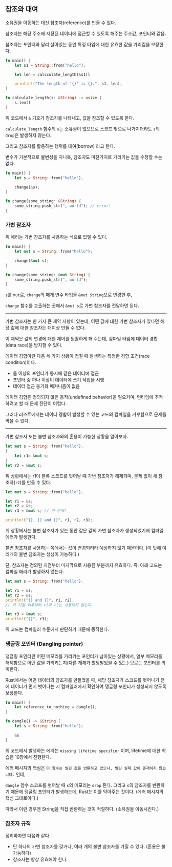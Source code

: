 ## 참조와 대여

소유권을 이동하는 대신 참조자(reference)를 만들 수 있다.

참조자는 해당 주소에 저장된 데이터에 접근할 수 있도록 해주는 주소값, 포인터와 같음.

참조자는 포인터와 달리 살아있는 동안 특정 타입에 대한 유효한 값을 가리킴을 보장한다.

```rust
fn main() {
    let s1 = String::from("hello");

    let len = calcculate_length(&s1)l

    println!("The length of '{}' is {}.", s1, len);
}

fn calculate_length(s: &String) -> usize {
    s.len()
}
```

위 코드에서 `&` 기호가 참조자를 나타내고, 값을 참조할 수 있도록 한다.

`calculate_length` 함수의 `s`는 소유권이 없으므로 스코프 밖으로 나가지더라도 `s`의 `drop`은 발생하지 않는다.

그리고 참조자를 활용하는 행위를 대여(borrow) 라고 한다.

변수가 기본적으로 불변성을 지니듯, 참조자도 마찬가지로 가리키는 값을 수정할 수는 없다.

```rust
fn main() {
    let s = String::from("hello");

    change(&s);
}

fn change(some_string: &String) {
    some_string.push_str(", world"); // error!
}
```

### 가변 참조자

위 에러는 가변 참조자를 사용하는 식으로 없앨 수 있다.

```rust
fn main() {
    let mut s = String::from("hello");

    change(&mut s);
}

fn change(some_string: &mut String) {
    some_string.push_str(", world");
}
```

`s`를 `mut`로, `change`의 매개 변수 타입을 `&mut String`으로 변경한 후,

`change` 함수를 호출하는 곳에서 `&mut s`로 가변 참조자를 전달하면 된다.

---

가변 참조자는 한 가지 큰 제약 사항이 있는데, 어떤 값에 대한 가변 참조자가 있다면 해당 값에 대한 참조자는 더이상 만들 수 없다.

이 제약은 값의 변경에 대한 제어를 원활하게 해 주는데, 컴파일 타임에 데이터 경합(data race)을 방지할 수 있다.

데이터 경합이란 다음 세 가지 상황이 겹칠 때 발생하는 특정한 경합 조건(race condition)이다.

- 둘 이상의 포인터가 동시에 같은 데이터에 접근
- 포인터 중 하나 이상이 데이터에 쓰기 작업을 시행
- 데이터 접근 동기화 메커니즘이 없음

데이터 경합은 정의되지 않은 동작(undefined behavior)을 일으키며, 런타임에 추적하려고 할 때 문제 진단이 어렵다.

그러나 러스트에서는 데이터 경합이 발생할 수 있는 코드의 컴파일을 거부함으로 문제를 막을 수 있다.

---

가변 참조자 또는 불변 참조자와의 혼용이 가능한 상황을 알아보자.

```rust
let mut s = String::from("hello");
{
    let r1= &mut s;
}
let r2 = &mut s;
```

위 상황에서는 r1이 블록 스코프를 벗어날 때 가변 참조자가 해제되며, 문제 없이 새 참조자(`r2`)를 만들 수 있다.

```rust
let mut s = String::from("hello");

let r1 = &s;
let r2 = &s;
let r3 = &mut s; // 큰 문제!

println!("{}, {} and {}", r1, r2, r3);
```

위 상황에서는 불변 참조자가 있는 동안 같은 값의 가변 참조자가 생성되었기에 컴파일 에러가 발생한다.

불변 참조자를 사용하는 쪽에서는 값이 변경되리라 예상하지 않기 때문이다. (이 탓에 여러개의 불변 참조자는 생성이 가능하다.)

단, 참조자는 정의된 지점부터 마지막으로 사용된 부분까지 유효하다. 즉, 아래 코드는 컴파일 에러가 발생하지 않는다.

```rust
let mut s = String::from("hello");

let r1 = &s;
let r2 = &s;
println!("{} and {}", r1, r2);
// 이 지점 이후부터 r1과 r2는 사용되지 않는다.

let r3 = &mut s;
println!("{}", r3);
```

위 코드는 컴파일러 수준에서 판단하기 때문에 동작한다.

### 댕글링 포인터 (Dangling pointer)

댕글링 포인터란 어떤 메모리를 가리키는 포인터가 남아있는 상황에서, 일부 메모리를 해제함으로 어떤 값을 가리키는지(다른 개체가 할당받았을 수 있는) 모르는 포인터를 의미한다.

Rust에서는 어떤 데이터의 참조자를 만들었을 때, 해당 참조자가 스코프를 벗어나기 전에 데이터가 먼저 벗어나는 지 컴파일러에서 확인하여 댕글링 포인터가 생성되지 않도록 보장한다.

```rust
fn main() {
    let reference_to_nothing = dangle();
}

fn dangle() -> &String {
    let s = String::from("hello");

    &s
}
```

위 코드에서 발생하는 에러는 `missing lifetime specifier` 이며, lifetime에 대한 학습은 10장에서 진행한다.

에러 메시지의 핵심은 `이 함수는 빌린 값을 반환하고 있으나, 빌린 실제 값이 존재하지 않습니다.` 인데,

`dangle` 함수 스코프를 벗어날 때 `s`의 메모리는 `drop` 된다. 그리고 `s`의 참조자를 반환하기 때문에 댕글링 포인터가 발생하는데, Rust는 이를 막아주는 것이다. (에러 메시지의 핵심 그대로이다.)

따라서 이런 경우엔 String을 직접 반환하는 것이 적절하다. (소유권을 이동시킨다.)

### 참조자 규칙

정리하자면 다음과 같다.

- 단 하나의 가변 참조자를 갖거나, 여러 개의 불변 참조자를 가질 수 있다. (혼용은 불가능하다)
- 참조자는 항상 유효해야 한다.
